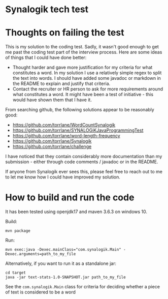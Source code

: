 # Synalogik tech test

# Thoughts on failing the test
This is my solution to the coding test. Sadly, it wasn't good enough to get me past the coding test part of the interview process. Here are some ideas of things that I could have done better:

* Thought harder and gave more justification for my criteria for what constitutes a word. In my solution I use a relatively simple regex to split the text into words. I should have added some javadoc or markdown in the README to explain and justify that criteria.
* Contact the recruiter or HR person to ask for more requirements around what constitutes a word. It might have been a test of initiative - this would have shown them that I have it.

From searching github, the following solutions appear to be reasonably good:

* https://github.com/torrlane/WordCountSynalogik
* https://github.com/torrlane/SYNALOGiKJavaProgrammingTest
* https://github.com/torrlane/word-length-frequency
* https://github.com/torrlane/Synalogik
* https://github.com/torrlane/challenge

I have noticed that they contain considerably more documentation than my submission - either through code comments / javadoc or in the README. 

If anyone from Synalogik ever sees this, please feel free to reach out to me to let me know how I could have improved my solution. 

# How to build and run the code

It has been tested using openjdk17 and maven 3.6.3 on windows 10.

Build:

```shell
mvn package
```

Run:

```shell
mvn exec:java -Dexec.mainClass="com.synalogik.Main" -Dexec.arguments=path_to_my_file
```

Alternatively, if you want to run it as a standalone jar:

```shell
cd target
java -jar text-stats-1.0-SNAPSHOT.jar path_to_my_file
```

See the `com.synalogik.Main` class for criteria for deciding whether a piece of text is considered to be a word
